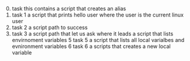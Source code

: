 0. task this contains  a script that creates an alias
1. task 1 a script that prints hello user where the user is the current linux user
2. task 2 a script path to success
3. task 3 a script path that let us ask where it leads
a script that lists envirnoment variables
5 task 5 a script that lists all local varialbes and evnironment variables
6 task 6 a scripts that  creates a new local variable
